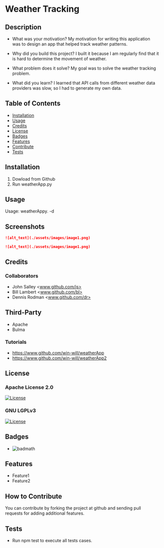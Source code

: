 # Weather Tracking

## Description
- What was your motivation?
My motivation for writing this application was to design an app that helped track weather patterns.

- Why did you build this project?
I built it because I am regularly find that it is hard to determine the movement of weather.

- What problem does it solve?
My goal was to solve the weather tracking problem.

- What did you learn?
I learned that API calls from different weather data providers was slow, so I had to generate my own data.

## Table of Contents
- [Installation](#installation)
- [Usage](#usage)
- [Credits](#credits)
- [License](#license)
- [Badges](#badges)
- [Features](#features)
- [Contribute](#contribute)
- [Tests](#tests)
  
## Installation
1. Dowload from Github
2. Run weatherApp.py
  
## Usage
Usage: weatherAppy. -d <datafile>

## Screenshots
```md
![alt_text](./assets/images/image1.png)
```
```md
![alt_text](./assets/images/image1.png)
```

## Credits

### Collaborators
- John Salley <www.github.com/js>
- Bill Lambert <www.github.com/bl>
- Dennis Rodman <www.github.com/dr>

## Third-Party
- Apache
- Bulma

### Tutorials
- https://www.github.com/win-will/weatherApp
- https://www.github.com/win-will/weatherApp2

## License

### Apache License 2.0
[![License](https://img.shields.io/static/v1?label=License&message=Apache%20License%202.0&color=green)](https://choosealicense.com/licenses/apache-2.0/)

### GNU LGPLv3
[![License](https://img.shields.io/static/v1?label=License&message=GNU%20LGPLv3&color=green)](https://choosealicense.com/licenses/lgpl-3.0/)

## Badges
- ![badmath](https://img.shields.io/github/languages/top/lernantino/badmath)

## Features
- Feature1
- Feature2

## How to Contribute
You can contribute by forking the project at github and sending pull requests for adding additional features.

## Tests
- Run npm test to execute all tests cases.